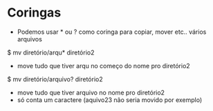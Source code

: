 # Coringas
  * Podemos usar * ou ? como coringa para copiar, mover etc.. vários arquivos

$ mv diretório/arqu* diretório2
  * move tudo que tiver arqu no começo do nome pro diretório2

$ mv diretório/arquivo? diretório2
  * move tudo que tiver arquivo no nome pro diretório2
  * só conta um caractere (aquivo23 não seria movido por exemplo)